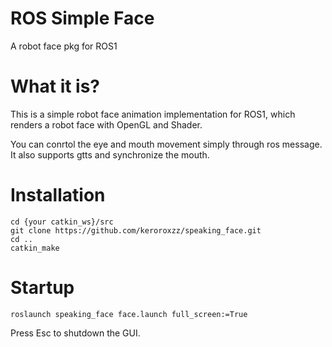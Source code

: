# ROS Simple Face
A robot face pkg for ROS1

# What it is?

This is a simple robot face animation implementation for ROS1, which renders a robot face with OpenGL and Shader.

You can conrtol the eye and mouth movement simply through ros message. It also supports gtts and synchronize the mouth.

# Installation

    cd {your catkin_ws}/src
    git clone https://github.com/keroroxzz/speaking_face.git
    cd ..
    catkin_make

# Startup

    roslaunch speaking_face face.launch full_screen:=True

Press Esc to shutdown the GUI.